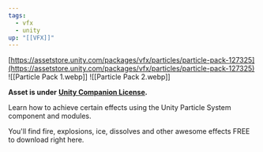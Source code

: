 ```yaml
---
tags:
  - vfx
  - unity
up: "[[VFX]]"
---
```

[https://assetstore.unity.com/packages/vfx/particles/particle-pack-127325](https://assetstore.unity.com/packages/vfx/particles/particle-pack-127325)
![[Particle Pack 1.webp]]
![[Particle Pack 2.webp]]

**Asset is under** [**Unity Companion License**](https://unity3d.com/legal/licenses/Unity_Companion_License)**.**

Learn how to achieve certain effects using the Unity Particle System component and modules.

You'll find fire, explosions, ice, dissolves and other awesome effects FREE to download right here.